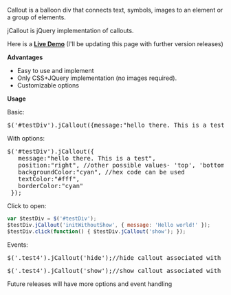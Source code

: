 Callout is a balloon div that connects text, symbols, images to an element or a group of elements.

jCallout is jQuery implementation of callouts.

Here is a <b><a href="http://jsfiddle.net/anupamsm/zdbpj/5/embedded/result/">Live Demo</a></b> (I'll be updating this page with further version releases)

<b>Advantages</b>
<ul>
<li>Easy to use and implement</li>
<li>Only CSS+JQuery implementation (no images required).</li>
<li>Customizable options</li>
</ul>

<b>Usage</b>

Basic:
<pre>
$('#testDiv').jCallout({message:"hello there. This is a test"});
</pre>

With options:
<pre>
$('#testDiv').jCallout({
   message:"hello there. This is a test",
   position:"right", //other possible values- 'top', 'bottom', 'left'
   backgroundColor:"cyan", //hex code can be used
   textColor:"#fff",
   borderColor:"cyan"
 });
</pre>

Click to open:
```javascript
var $testDiv = $('#testDiv');
$testDiv.jCallout('initWithoutShow', { message: 'Hello world!' });
$testDiv.click(function() { $testDiv.jCallout('show'); });
```

Events:
<pre>
$('.test4').jCallout('hide');//hide callout associated with the selected element(s)
</pre>

<pre>
$('.test4').jCallout('show');//show callout associated with the selected element(s)
</pre>

Future releases will have more options and event handling 